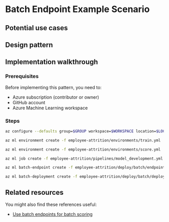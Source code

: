 # Batch Endpoint Example Scenario

## Potential use cases

## Design pattern

## Implementation walkthrough

### Prerequisites

Before implementing this pattern, you need to:

- Azure subscription (contributor or owner)
- GitHub account
- Azure Machine Learning workspace

### Steps

```bash
az configure --defaults group=$GROUP workspace=$WORKSPACE location=$LOCATION
```

```bash
az ml environment create -f employee-attrition/environments/train.yml
```

```bash
az ml environment create -f employee-attrition/environments/score.yml
```

```bash
az ml job create -f employee-attrition/pipelines/model_development.yml
```

```bash
az ml batch-endpoint create -f employee-attrition/deploy/batch/endpoint.yml
```

```bash
az ml batch-deployment create -f employee-attrition/deploy/batch/deployment.yml
```

## Related resources

You might also find these references useful:

- [Use batch endpoints for batch scoring](https://docs.microsoft.com/en-us/azure/machine-learning/how-to-use-batch-endpoint)
